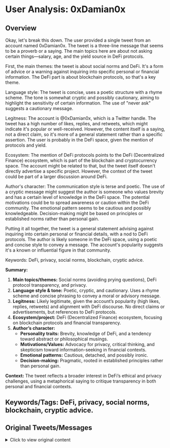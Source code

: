 # User Analysis: 0xDamian0x

## Overview

<think>
Okay, let's break this down. The user provided a single tweet from an account named 0xDamian0x. The tweet is a three-line message that seems to be a proverb or a saying. The main topics here are about not asking certain things—salary, age, and the yield source in DeFi protocols. 

First, the main themes: the tweet is about social norms and DeFi. It's a form of advice or a warning against inquiring into specific personal or financial information. The DeFi part is about blockchain protocols, so that's a key theme.

Language style: The tweet is concise, uses a poetic structure with a rhyme scheme. The tone is somewhat cryptic and possibly cautionary, aiming to highlight the sensitivity of certain information. The use of "never ask" suggests a cautionary message.

Legitness: The account is @0xDamian0x, which is a Twitter handle. The tweet has a high number of likes, replies, and retweets, which might indicate it's popular or well-received. However, the content itself is a saying, not a direct claim, so it's more of a general statement rather than a specific assertion. The user is probably in the DeFi space, given the mention of protocols and yield.

Ecosystem: The mention of DeFi protocols points to the DeFi (Decentralized Finance) ecosystem, which is part of the blockchain and cryptocurrency space. The account might be related to that, but the tweet itself doesn't directly advertise a specific project. However, the context of the tweet could be part of a larger discussion around DeFi.

Author's character: The communication style is terse and poetic. The use of a cryptic message might suggest the author is someone who values brevity and has a certain level of knowledge in the DeFi space. The potential motivations could be to spread awareness or caution within the DeFi community. The emotional pattern seems to be cautious and possibly knowledgeable. Decision-making might be based on principles or established norms rather than personal gain.

Putting it all together, the tweet is a general statement advising against inquiring into certain personal or financial details, with a nod to DeFi protocols. The author is likely someone in the DeFi space, using a poetic and concise style to convey a message. The account's popularity suggests it's a known or influential figure in that community.

Keywords: DeFi, privacy, social norms, blockchain, cryptic advice.
</think>

**Summary:**  
1. **Main topics/themes:** Social norms (avoiding prying questions), DeFi protocol transparency, and privacy.  
2. **Language style & tone:** Poetic, cryptic, and cautionary. Uses a rhyme scheme and concise phrasing to convey a moral or advisory message.  
3. **Legitness:** Likely legitimate, given the account’s popularity (high likes, replies, retweets) and alignment with DeFi discourse. No direct claims or advertisements, but references to DeFi protocols.  
4. **Ecosystem/project:** DeFi (Decentralized Finance) ecosystem, focusing on blockchain protocols and financial transparency.  
5. **Author’s character:**  
   - **Personality traits:** Brevity, knowledge of DeFi, and a tendency toward abstract or philosophical musings.  
   - **Motivations/Values:** Advocacy for privacy, critical thinking, and skepticism toward information-seeking in financial contexts.  
   - **Emotional patterns:** Cautious, detached, and possibly ironic.  
   - **Decision-making:** Pragmatic, rooted in established principles rather than personal gain.  

**Context:** The tweet reflects a broader interest in DeFi’s ethical and privacy challenges, using a metaphorical saying to critique transparency in both personal and financial contexts.  

**Keywords/Tags:** DeFi, privacy, social norms, blockchain, cryptic advice.
---
## Original Tweets/Messages

<details>
<summary>Click to view original content</summary>

| Type | Content |
|------|---------|
| tweets | "{\"bookmarkCount\":21,\"conversationId\":\"1917853755980275750\",\"hashtags\":[],\"id\":\"1917853755980275750\",\"isQuoted\":false,\"isRetweet\":false,\"language\":\"en\",\"likes\":368,\"name\":\"Damian\",\"mentions\":[],\"permanentUrl\":\"https://x.com/0xDamian0x/status/1917853755980275750\",\"photos\":[],\"poll\":null,\"quotes\":9,\"replies\":28,\"retweets\":26,\"text\":\"never ask a man his salary,\\na woman her age,\\na DeFi protocol where the yield comes from.\",\"thread\":[],\"timeParsed\":\"2025-05-01T08:09:02.000Z\",\"timestamp\":1746086942,\"urls\":[],\"userId\":\"1336801453944541184\",\"username\":\"0xDamian0x\",\"videos\":[],\"views\":14766}" |
| messages | never ask a man his salary,
a woman her age,
a DeFi protocol where the yield comes from. |

</details>
